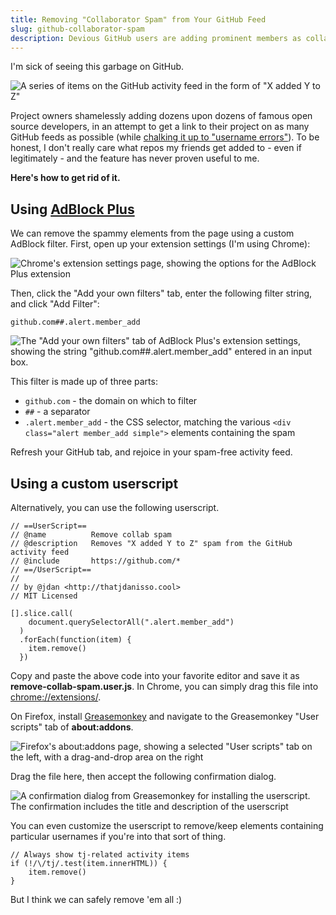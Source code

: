 ```yaml
---
title: Removing "Collaborator Spam" from Your GitHub Feed
slug: github-collaborator-spam
description: Devious GitHub users are adding prominent members as collaborators to their repositories in an attempt to gain exposure. Here's how to stop it.
---
```


I'm sick of seeing this garbage on GitHub.

![A series of items on the GitHub activity feed in the form of "X added Y to Z"](/img/github-spam.png)

Project owners shamelessly adding dozens upon dozens of famous open source developers, in an attempt to get a link to their project on as many GitHub feeds as possible (while [chalking it up to "username errors"](https://github.com/joni2back/angular-filemanager/issues/59)). To be honest, I don't really care what repos my friends get added to - even if legitimately - and the feature has never proven useful to me.

**Here's how to get rid of it.**

## Using [AdBlock Plus](https://adblockplus.org/)

We can remove the spammy elements from the page using a custom AdBlock filter. First, open up your extension settings (I'm using Chrome):

![Chrome's extension settings page, showing the options for the AdBlock Plus extension](/img/extension-settings.png)

Then, click the "Add your own filters" tab, enter the following filter string, and click "Add Filter":

```
github.com##.alert.member_add
```

![The "Add your own filters" tab of AdBlock Plus's extension settings, showing the string "github.com##.alert.member_add" entered in an input box.](/img/custom-filters.png)

This filter is made up of three parts:

* `github.com` - the domain on which to filter
* `##` - a separator
* `.alert.member_add` - the CSS selector, matching the various `<div class="alert member_add simple">` elements containing the spam

Refresh your GitHub tab, and rejoice in your spam-free activity feed.

## Using a custom userscript

Alternatively, you can use the following userscript.

```
// ==UserScript==
// @name          Remove collab spam
// @description   Removes "X added Y to Z" spam from the GitHub activity feed
// @include       https://github.com/*
// ==/UserScript==
//
// by @jdan <http://thatjdanisso.cool>
// MIT Licensed

[].slice.call(
    document.querySelectorAll(".alert.member_add")
  )
  .forEach(function(item) {
    item.remove()
  })
```

Copy and paste the above code into your favorite editor and save it as **remove-collab-spam.user.js**. In Chrome, you can simply drag this file into [chrome://extensions/](chrome://extensions/).

On Firefox, install [Greasemonkey](https://addons.mozilla.org/en-US/firefox/addon/greasemonkey/) and navigate to the Greasemonkey "User scripts" tab of **about:addons**.

![Firefox's about:addons page, showing a selected "User scripts" tab on the left, with a drag-and-drop area on the right](/img/greasemonkey.png)

Drag the file here, then accept the following confirmation dialog.

![A confirmation dialog from Greasemonkey for installing the userscript. The confirmation includes the title and description of the userscript](/img/greasemonkey-confirm.png)

You can even customize the userscript to remove/keep elements containing particular usernames if you're into that sort of thing.

```
// Always show tj-related activity items
if (!/\/tj/.test(item.innerHTML)) {
    item.remove()
}
```

But I think we can safely remove 'em all :)
